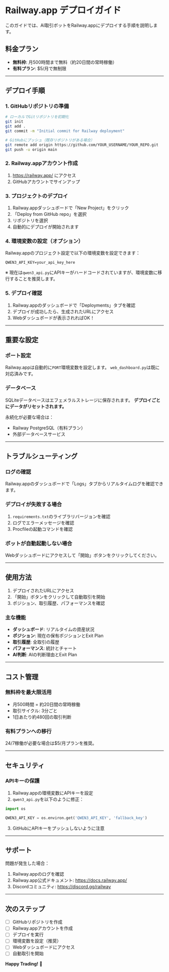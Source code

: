 # Railway.app デプロイガイド

このガイドでは、AI取引ボットをRailway.appにデプロイする手順を説明します。

## 料金プラン

- **無料枠**: 月500時間まで無料（約20日間の常時稼働）
- **有料プラン**: $5/月で無制限

---

## デプロイ手順

### 1. GitHubリポジトリの準備

```bash
# ローカルでGitリポジトリを初期化
git init
git add .
git commit -m "Initial commit for Railway deployment"

# GitHubにプッシュ（既存リポジトリがある場合）
git remote add origin https://github.com/YOUR_USERNAME/YOUR_REPO.git
git push -u origin main
```

### 2. Railway.appアカウント作成

1. https://railway.app/ にアクセス
2. GitHubアカウントでサインアップ

### 3. プロジェクトのデプロイ

1. Railway.appダッシュボードで「New Project」をクリック
2. 「Deploy from GitHub repo」を選択
3. リポジトリを選択
4. 自動的にデプロイが開始されます

### 4. 環境変数の設定（オプション）

Railway.appのプロジェクト設定で以下の環境変数を設定できます：

```
QWEN3_API_KEY=your_api_key_here
```

※ 現在は`qwen3_api.py`にAPIキーがハードコードされていますが、環境変数に移行することを推奨します。

### 5. デプロイ確認

1. Railway.appのダッシュボードで「Deployments」タブを確認
2. デプロイが成功したら、生成されたURLにアクセス
3. Webダッシュボードが表示されればOK！

---

## 重要な設定

### ポート設定
Railway.appは自動的に`PORT`環境変数を設定します。
`web_dashboard.py`は既に対応済みです。

### データベース
SQLiteデータベースはエフェメラルストレージに保存されます。
**デプロイごとにデータがリセットされます。**

永続化が必要な場合は：
- Railway PostgreSQL（有料プラン）
- 外部データベースサービス

---

## トラブルシューティング

### ログの確認
Railway.appのダッシュボードで「Logs」タブからリアルタイムログを確認できます。

### デプロイが失敗する場合
1. `requirements.txt`のライブラリバージョンを確認
2. ログでエラーメッセージを確認
3. Procfileの起動コマンドを確認

### ボットが自動起動しない場合
Webダッシュボードにアクセスして「開始」ボタンをクリックしてください。

---

## 使用方法

1. デプロイされたURLにアクセス
2. 「開始」ボタンをクリックして自動取引を開始
3. ポジション、取引履歴、パフォーマンスを確認

### 主な機能
- **ダッシュボード**: リアルタイムの資産状況
- **ポジション**: 現在の保有ポジションとExit Plan
- **取引履歴**: 全取引の履歴
- **パフォーマンス**: 統計とチャート
- **AI判断**: AIの判断理由とExit Plan

---

## コスト管理

### 無料枠を最大限活用
- 月500時間 = 約20日間の常時稼働
- 取引サイクル: 3分ごと
- 1日あたり約480回の取引判断

### 有料プランへの移行
24/7稼働が必要な場合は$5/月プランを推奨。

---

## セキュリティ

### APIキーの保護
1. Railway.appの環境変数にAPIキーを設定
2. `qwen3_api.py`を以下のように修正：

```python
import os

QWEN3_API_KEY = os.environ.get('QWEN3_API_KEY', 'fallback_key')
```

3. GitHubにAPIキーをプッシュしないように注意

---

## サポート

問題が発生した場合：
1. Railway.appのログを確認
2. Railway.app公式ドキュメント: https://docs.railway.app/
3. Discordコミュニティ: https://discord.gg/railway

---

## 次のステップ

- [ ] GitHubリポジトリを作成
- [ ] Railway.appアカウントを作成
- [ ] デプロイを実行
- [ ] 環境変数を設定（推奨）
- [ ] Webダッシュボードにアクセス
- [ ] 自動取引を開始

**Happy Trading!** 🚀
